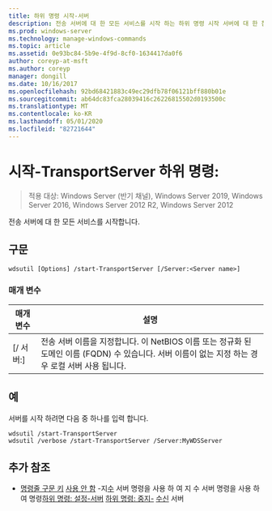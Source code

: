 ```yaml
---
title: 하위 명령 시작-서버
description: 전송 서버에 대 한 모든 서비스를 시작 하는 하위 명령 시작 서버에 대 한 참조 항목입니다.
ms.prod: windows-server
ms.technology: manage-windows-commands
ms.topic: article
ms.assetid: 0e93bc84-5b9e-4f9d-8cf0-1634417da0f6
author: coreyp-at-msft
ms.author: coreyp
manager: dongill
ms.date: 10/16/2017
ms.openlocfilehash: 92bd68421883c49ec29dfb78f06121bff880b01e
ms.sourcegitcommit: ab64dc83fca28039416c26226815502d0193500c
ms.translationtype: MT
ms.contentlocale: ko-KR
ms.lasthandoff: 05/01/2020
ms.locfileid: "82721644"
---
```

# <a name="subcommand-start-transportserver"></a>시작-TransportServer 하위 명령:

> 적용 대상: Windows Server (반기 채널), Windows Server 2019, Windows Server 2016, Windows Server 2012 R2, Windows Server 2012

전송 서버에 대 한 모든 서비스를 시작합니다.

## <a name="syntax"></a>구문
```
wdsutil [Options] /start-TransportServer [/Server:<Server name>]
```
### <a name="parameters"></a>매개 변수
|매개 변수|설명|
|-------|--------|
|[/ 서버:<Server name>]|전송 서버 이름을 지정합니다. 이 NetBIOS 이름 또는 정규화 된 도메인 이름 (FQDN) 수 있습니다. 서버 이름이 없는 지정 하는 경우 로컬 서버 사용 됩니다.|
## <a name="examples"></a>예
서버를 시작 하려면 다음 중 하나를 입력 합니다.
```
wdsutil /start-TransportServer
wdsutil /verbose /start-TransportServer /Server:MyWDSServer
```
## <a name="additional-references"></a>추가 참조
- [명령줄 구문 키](command-line-syntax-key.md)
[사용 안 함](using-the-disable-transportserver-command.md)
-지[수](using-the-enable-transportserver-command.md)
서버 명령을 사용 하 여 지 수 서버 명령을 사용 하 여 명령[하위 명령: 설정-서버](subcommand-set-transportserver.md)
[하위 명령: 중지-](subcommand-stop-transportserver.md) [수신](using-the-get-transportserver-command.md)
서버
